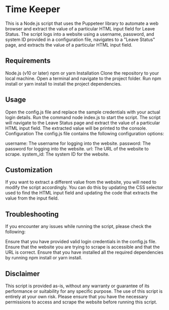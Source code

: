 # Time Keeper

This is a Node.js script that uses the Puppeteer library to automate a web browser and extract the value of a particular HTML input field for Leave Status. The script logs into a website using a username, password, and system ID provided in a configuration file, navigates to a "Leave Status" page, and extracts the value of a particular HTML input field.

## Requirements
Node.js (v10 or later)
npm or yarn
Installation
Clone the repository to your local machine.
Open a terminal and navigate to the project folder.
Run npm install or yarn install to install the project dependencies.
## Usage
Open the config.js file and replace the sample credentials with your actual login details.
Run the command node index.js to start the script.
The script will navigate to the Leave Status page and extract the value of a particular HTML input field.
The extracted value will be printed to the console.
Configuration
The config.js file contains the following configuration options:

username: The username for logging into the website.
password: The password for logging into the website.
url: The URL of the website to scrape.
system_id: The system ID for the website.
## Customization
If you want to extract a different value from the website, you will need to modify the script accordingly. You can do this by updating the CSS selector used to find the HTML input field and updating the code that extracts the value from the input field.

## Troubleshooting
If you encounter any issues while running the script, please check the following:

Ensure that you have provided valid login credentials in the config.js file.
Ensure that the website you are trying to scrape is accessible and that the URL is correct.
Ensure that you have installed all the required dependencies by running npm install or yarn install.
## Disclaimer
This script is provided as-is, without any warranty or guarantee of its performance or suitability for any specific purpose. The use of this script is entirely at your own risk. Please ensure that you have the necessary permissions to access and scrape the website before running this script.

